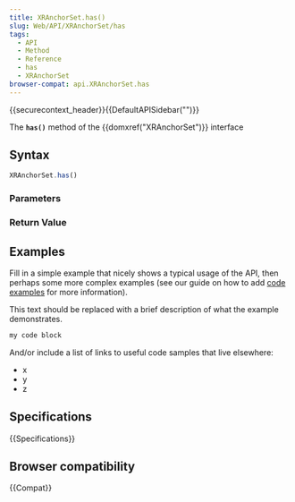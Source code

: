 ```yaml
---
title: XRAnchorSet.has()
slug: Web/API/XRAnchorSet/has
tags:
  - API
  - Method
  - Reference
  - has
  - XRAnchorSet
browser-compat: api.XRAnchorSet.has
---
```

{{securecontext_header}}{{DefaultAPISidebar("")}}

The **`has()`** method of the {{domxref("XRAnchorSet")}} interface 

## Syntax

```js
XRAnchorSet.has()
```

### Parameters



### Return Value



## Examples

Fill in a simple example that nicely shows a typical usage of the API, then perhaps some more complex examples (see our guide on how to add [code examples](/en-US/docs/MDN/Contribute/Structures/Code_examples) for more information).

This text should be replaced with a brief description of what the example demonstrates.

```js
my code block
```

And/or include a list of links to useful code samples that live elsewhere:

*   x
*   y
*   z

## Specifications

{{Specifications}}

## Browser compatibility

{{Compat}}

